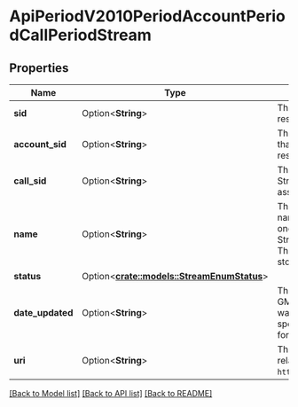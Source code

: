 # ApiPeriodV2010PeriodAccountPeriodCallPeriodStream

## Properties

Name | Type | Description | Notes
------------ | ------------- | ------------- | -------------
**sid** | Option<**String**> | The SID of the Stream resource. | [optional]
**account_sid** | Option<**String**> | The SID of the [Account](https://www.twilio.com/docs/iam/api/account) that created this Stream resource. | [optional]
**call_sid** | Option<**String**> | The SID of the [Call](https://www.twilio.com/docs/voice/api/call-resource) the Stream resource is associated with. | [optional]
**name** | Option<**String**> | The user-specified name of this Stream, if one was given when the Stream was created. This may be used to stop the Stream. | [optional]
**status** | Option<[**crate::models::StreamEnumStatus**](stream_enum_status.md)> |  | [optional]
**date_updated** | Option<**String**> | The date and time in GMT that this resource was last updated, specified in [RFC 2822](https://www.ietf.org/rfc/rfc2822.txt) format. | [optional]
**uri** | Option<**String**> | The URI of the resource, relative to `https://api.twilio.com`. | [optional]

[[Back to Model list]](../README.md#documentation-for-models) [[Back to API list]](../README.md#documentation-for-api-endpoints) [[Back to README]](../README.md)


